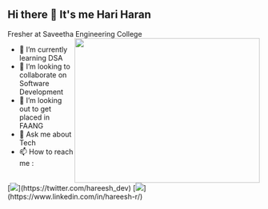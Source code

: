 ## Hi there 👋 It's me Hari Haran

Fresher at Saveetha Engineering College
<img align="right" width="370" height="290" src="https://miro.medium.com/v2/resize:fit:1360/1*zVnWJtyGOX_kUIDm6ccCfQ.gif">
- 🌱 I’m currently learning DSA
- 👯 I’m looking to collaborate on Software Development
- 🤔 I’m looking out to get placed in FAANG
- 💬 Ask me about Tech
- 📫 How to reach me :
<br/>
[<img src="https://img.shields.io/badge/Twitter-1DA1F2?style=for-the-badge&logo=twitter&logoColor=white" />](https://twitter.com/hareesh_dev) [<img src="https://img.shields.io/badge/LinkedIn-0077B5?style=for-the-badge&logo=linkedin&logoColor=white" />](https://www.linkedin.com/in/hareesh-r/)



